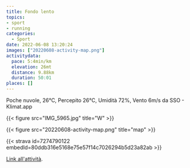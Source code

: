 ```yaml
---
title: Fondo lento
topics:
- sport
- running
categories: 
  - Sport
date: 2022-06-08 13:20:24
images: ["20220608-activity-map.png"]
activitydata:
  pace: 5:4min/km
  elevation: 26mt
  distance: 9.88km
  duration: 50:01
places: []
---
```


Poche nuvole, 26°C, Percepito 26°C, Umidità 72%, Vento 6m/s da SSO - Klimat.app

{{< figure src="IMG_5965.jpg" title="W" >}}

<!--more-->


{{<  figure src="20220608-activity-map.png" title="map" >}}


{{< strava id=7274790122 embedId=80ddb316e5168e75e57f14c7026294b5d23a82ab >}}

[Link all'attività](https://strava.com/activities/7274790122).

